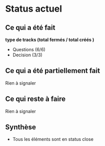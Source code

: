 # Status actuel


## Ce qui a été fait

**type de tracks (total fermés / total créés )**

* Questions (6/6)
* Decision (3/3)


## Ce qui a été partiellement fait
Rien à signaler

## Ce qui reste à faire
Rien à signaler

## Synthèse

* Tous les éléments sont en status close
